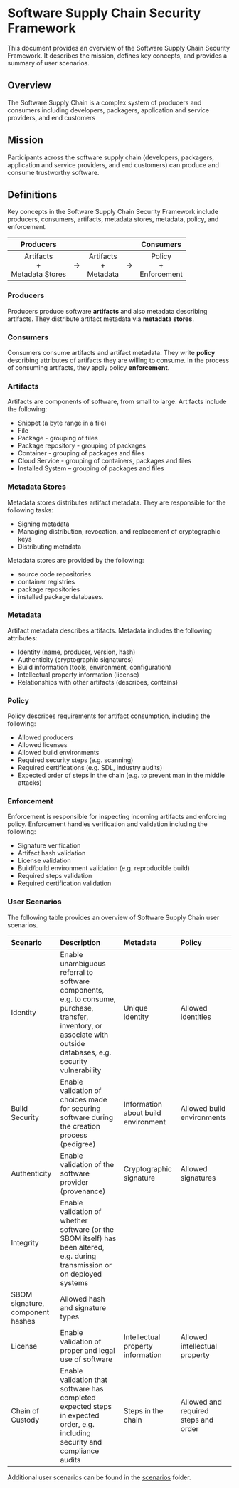 # Software Supply Chain Security Framework

This document provides an overview of the Software Supply Chain Security Framework. It describes the mission, defines key concepts, and provides a summary of user scenarios.

## Overview

The Software Supply Chain is a complex system of producers and consumers including developers, packagers, application and service providers, and end customers

## Mission

Participants across the software supply chain (developers, packagers, application and service providers, and end customers) can produce and consume trustworthy software.

## Definitions
Key concepts in the Software Supply Chain Security Framework include producers, consumers, artifacts, metadata stores, metadata, policy, and enforcement.

|Producers||||Consumers|
|:-----:|:-----:|:-----:|:-----:|:-----:|
|Artifacts<br>+<br>Metadata Stores|->|Artifacts<br>+<br>Metadata|->|Policy<br>+<br>Enforcement|
 
### Producers

Producers produce software **artifacts** and also metadata describing artifacts. They distribute artifact metadata via **metadata stores**.

### Consumers

Consumers consume artifacts and artifact metadata. They write **policy** describing attributes of artifacts they are willing to consume. In the process of consuming artifacts, they apply policy **enforcement**.

### Artifacts

Artifacts are components of software, from small to large. Artifacts include the following:
* Snippet (a byte range in a file)
* File
* Package - grouping of files
* Package repository - grouping of packages
* Container - grouping of packages and files
* Cloud Service - grouping of containers, packages and files
* Installed System – grouping of packages and files

### Metadata Stores
Metadata stores distributes artifact metadata. They are responsible for the following tasks:
*	Signing metadata
*	Managing distribution, revocation, and replacement of cryptographic keys
*	Distributing metadata

Metadata stores are provided by the following:
* source code repositories
* container registries
* package repositories
* installed package databases.

### Metadata
Artifact metadata describes artifacts. Metadata includes the following attributes:
*	Identity (name, producer, version, hash)
*	Authenticity (cryptographic signatures)
*	Build information (tools, environment, configuration)
*	Intellectual property information (license)
*	Relationships with other artifacts (describes, contains)

### Policy
Policy describes requirements for artifact consumption, including the following:
*	Allowed producers
*	Allowed licenses
*	Allowed build environments
*	Required security steps (e.g. scanning)
*	Required certifications (e.g. SDL, industry audits)
*	Expected order of steps in the chain (e.g. to prevent man in the middle attacks)

### Enforcement
Enforcement is responsible for inspecting incoming artifacts and enforcing policy. Enforcement handles verification and validation including the following:
*	Signature verification
*	Artifact hash validation
*	License validation
*	Build/build environment validation (e.g. reproducible build)
*	Required steps validation
*	Required certification validation

### User Scenarios

The following table provides an overview of Software Supply Chain user scenarios.


| Scenario       | Description  | Metadata      | Policy |
| :------------- | :---------- | :----------- | :--------- |
|  Identity | Enable unambiguous referral to software components, e.g. to consume, purchase, transfer, inventory, or associate with outside databases, e.g. security vulnerability | Unique identity | Allowed identities |
|Build Security|Enable validation of choices made for securing software during the creation process (pedigree)|Information about build environment|Allowed build environments|
|Authenticity|Enable validation of the software provider (provenance)|Cryptographic signature|Allowed signatures|
|Integrity|Enable validation of whether software (or the SBOM itself) has been altered, e.g. during transmission or on deployed systems|
SBOM signature, component hashes|Allowed hash and signature types|
|License|Enable validation of proper and legal use of software|Intellectual property information|Allowed intellectual property|
|Chain of Custody|Enable validation that software has completed expected steps in expected order, e.g. including security and compliance audits|Steps in the chain|Allowed and required steps and order|


Additional user scenarios can be found in the [scenarios](scenarios) folder.

